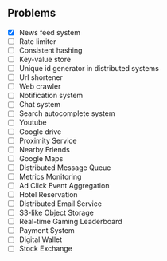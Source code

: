 ## Problems
- [x] News feed system
- [ ] Rate limiter
- [ ] Consistent hashing
- [ ] Key-value store
- [ ] Unique id generator in distributed systems
- [ ] Url shortener
- [ ] Web crawler
- [ ] Notification system
- [ ] Chat system
- [ ] Search autocomplete system
- [ ] Youtube
- [ ] Google drive
- [ ] Proximity Service
- [ ] Nearby Friends
- [ ] Google Maps
- [ ] Distributed Message Queue
- [ ] Metrics Monitoring
- [ ] Ad Click Event Aggregation
- [ ] Hotel Reservation
- [ ] Distributed Email Service
- [ ] S3-like Object Storage
- [ ] Real-time Gaming Leaderboard
- [ ] Payment System
- [ ] Digital Wallet
- [ ] Stock Exchange
